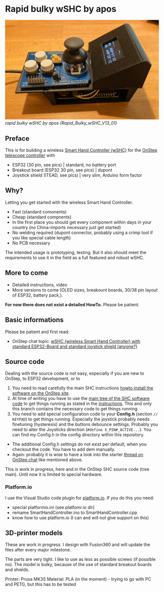 # Rapid bulky wSHC by apos

![rapid bulky wSHC](pics/ESP32-30pin-BO1-Rapid_Bulky_wSHC_V13_01.jpg)*rapid bulky wSHC by apos (Rapid_Bulky_wSHC_V13_01)*

## Preface
This is for building a wireless [Smart Hand Controller (wSHC)](https://onstep.groups.io/g/main/wiki/7152) for the [OnStep telescope controller](https://onstep.groups.io/g/main/wiki/Home) with

- ESP32 (30 pin, see pics) | standard, no battery port
- Breakout board (ESP32 30 pin, see pics) | dupont
- Joystick shield (ITEAD, see pics) | very slim, Arduino form factor 

## Why?

Letting you get started with the wireless Smart Hand Controller. 

- Fast (standard comonents)
- Cheap (standard compnents)
- In the first place you should get every component within days in your country (no China-imports necessary just get started) 
- No welding required (dupont connector, probably using a crimp tool if you like special cable length)
- No PCB necessary

The intended usage is prototyping, testing. But it also should meet the requirements to use it in the field as a full featured and robust wSHC.

## More to come

- Detailed instructions, video 
- More versions to come (OLED sizes, breakount boards, 30/38 pin layout of ESP32, battery pack,).

**For now there does not exist a detailed HowTo.** Please be patient. 

## Basic informations

Please be patient and first read:

- OnStep chat topic: [wSHC (wireless Smart Hand Controller) with standard ESP32-Board and standard joystick shield (anyone?)](https://onstep.groups.io/g/main/message/51440)

## Source code

Dealing with the source code is not easy, especially if you are new to OnStep, to ESP32 development, or to 

1. You need to read carefully the main SHC instructions [howto install the software on the OnStep site](https://onstep.groups.io/g/main/wiki/7152).
2. At time of writing you have to use the [main tree of the SHC software code](https://github.com/hjd1964/SmartHandController/tree/main) to get things running as stated in the [instructions](https://onstep.groups.io/g/main/wiki/7152). This and only this branch contains the necessary code to get things running 
3. You need to add special configuration code to your **Config.h** (section `// KEYPAD`) to get things running. Especially the joystick probably needs finetuning (hysteresis) and the buttons debounce settings. Probably you need to alter the Joysticks direction (`#define X_PIN#_ACTIVE...`). You can find my Config.h in the config directory within this repository.
- The additional Config.h settings do not exist per default, when you checkout the code. You have to add dem manually. 
- Again: probably it is wise to have a look into the starter [thread on OnStep chat](https://onstep.groups.io/g/main/message/51440) like mentioned above.

This is work in progress, here and in the OnStep SHC source code (tree main). Until now it is limited to special hardware.

### Platform.io

I use the Visual Studio code plugin for [platform.io](https://platform.io). If you do this you need:

- special platformio.ini (see platfomr.io dir)
- remame SmartHandController.ino to SmartHandController.cpp
- know how to use platform.io (I can and will not give support on this)


## 3D-printer models

These are work in progress. I design with Fusion360 and will update the files after every major milestone.

The parts are very tight. I like to use as less as possible screws (if possible no). The model is bulky, because of the use of standard breakout boards and shields.

Printer:    Prusa MK3S
Material:   PLA (in the moment) - trying to go with PC and PETG, but this has to be tested
